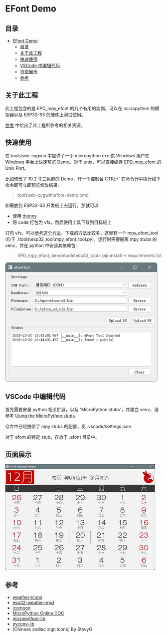 # EFont Demo

## 目录

- [EFont Demo](#efont-demo)
  - [目录](#目录)
  - [关于此工程](#关于此工程)
  - [快速使用](#快速使用)
  - [VSCode 中编辑代码](#vscode-中编辑代码)
  - [页面展示](#页面展示)
  - [参考](#参考)
  

## 关于此工程
此工程包含的是 EPD_mpy_efont 的几个有用的实例。可以在 micropython 的模拟器以及 ESP32-S3 的硬件上测试使用。

[参考](#参考) 中给出了此工程所参考的相关资源。

## 快速使用
在 tools/win-cygwin 中提供了一个 micropython.exe 供 Windows 用户在 Windows 平台上快速预览 Demo。对于 unix，可以直接编译 [EPD_mpy_efont](https://github.com/dotnfc/EPD_mpy_efont/blob/main/docs/build_CN.md) 的 Unix Port。

比如修改了 10.2 寸三色屏的 Demo，开一个控制台 CTRL+` 在命令行中执行如下命令即可立即预览修改结果: 
> tools\win-cygwin\efore-demo.cmd

如需放到 ESP32-S3 开发板上去运行，那就可以
- 使用 [thonny](https://thonny.org/)
- 将 code 打包为 vfs，然后使用工具下载到目标板上
  
打包 vfs，可以[参考这个方法](https://github.com/dotnfc/EPD_mpy_efont/blob/main/README_CN.md#4-%E6%96%87%E4%BB%B6%E7%B3%BB%E7%BB%9F)。下载的方法比较多，这里有一个 mpy_efont_tool (位于 .\tools\esp32_tool\mpy_efont_tool.py)，运行时需要脱离 mpy stubs 的 venv，并在 python 中安装其依赖包:
> EPD_mpy_efont_demo\tools\esp32_tool> pip install -r requirements txt 

<img src="image/efont-tool.jpg" />

## VSCode 中编辑代码
首先需要安装 python 相关扩展，以及 'MicroPython stubs'，并建立 venv，请参考 [Using the MicroPython stubs](https://micropython-stubs.readthedocs.io/en/main/20_using.html).

仓库中已经携带了 mpy stubs 的配置，见 .vscode/settings.json

对于 efont 的特定 stub，存放于 .efont 目录中。

## 页面展示

<img src="image/ex10d2.jpg" />

## 参考

 - [weather-icons](https://erikflowers.github.io/weather-icons/)
 - [esp32-weather-epd](https://github.com/lmarzen/esp32-weather-epd/tree/main)
 - [icomoon](https://icomoon.io/app/)
 - [MicroPython Online DOC](https://docs.micropython.org/en/latest/index.html)
 - [micropython-lib](https://github.com/micropython/micropython-lib)
 - [pycopy-lib](https://github.com/pfalcon/pycopy-lib)
 - [Chinese zodiac sign icons] By StevyG

